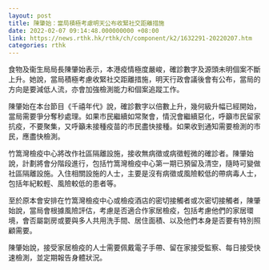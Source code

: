 ```yaml
---
layout: post
title: 陳肇始：當局積極考慮明天公布收緊社交距離措施
date: 2022-02-07 09:14:48.000000000 +08:00
link: https://news.rthk.hk/rthk/ch/component/k2/1632291-20220207.htm
categories: rthk
---
```


食物及衞生局局長陳肇始表示，本港疫情極度嚴峻，確診數字及源頭未明個案不斷上升。她說，當局積極考慮收緊社交距離措施，明天行政會議後會有公布，當局的方向是要減低人流，亦會加強檢測能力和個案追蹤工作。

陳肇始在本台節目《千禧年代》說，確診數字以倍數上升，幾何級升幅已經開始，當局需要爭分奪秒處理。如果市民繼續如常聚會，情況會繼續惡化，呼籲市民留家抗疫，不要聚集，又呼籲未接種疫苗的市民盡快接種。如果收到通知需要檢測的市民，應盡快檢測。

竹篙灣檢疫中心將改作社區隔離設施，接收無病徵或病徵輕微的確診者。陳肇始說，計劃將會分階段進行，包括竹篙灣檢疫中心第一期已預留及清空，隨時可變做社區隔離設施。入住相關設施的人士，主要是沒有病徵或風險較低的帶病毒人士，包括年紀較輕、風險較低的患者等。

至於原本會安排在竹篙灣檢疫中心或檢疫酒店的密切接觸者或次密切接觸者，陳肇始說，當局會根據風險評估，考慮是否適合作家居檢疫，包括考慮他們的家居環境，會否屬劏房或要與多人共用洗手間、居住面積、以及他們本身是否要有特別照顧需要。

陳肇始說，接受家居檢疫的人士需要佩戴電子手帶、留在家接受監察、每日接受快速檢測，並定期報告身體狀況。
